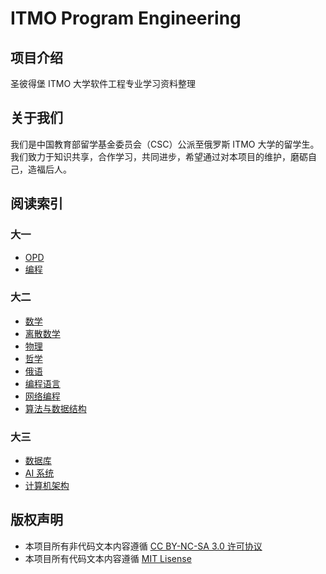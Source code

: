 # ITMO Program Engineering

## 项目介绍
圣彼得堡 ITMO 大学软件工程专业学习资料整理

## 关于我们
我们是中国教育部留学基金委员会（CSC）公派至俄罗斯 ITMO 大学的留学生。我们致力于知识共享，合作学习，共同进步，希望通过对本项目的维护，磨砺自己，造福后人。

## 阅读索引

### 大一
- [OPD](/OPD/README.md)
- [编程](/Program/README.md)


### 大二
- [数学](/Mathematic/README.md)
- [离散数学](/DiscreteMathematics/README.md)
- [物理](/Physics/README.md)
- [哲学](/Philosophy/README.md)
- [俄语](/Russian%20Language/README.md)
- [编程语言](/ProgramLanguagea/README.md)
- [网络编程](/ProgramWeb/README.md)
- [算法与数据结构](/Algorithm%26DataStruct.md)

### 大三

- [数据库](/DataBase/README.md)
- [AI 系统](/AI/README.md)
- [计算机架构](/ComputerArchitech/README.md)

## 版权声明

- 本项目所有非代码文本内容遵循 [CC BY-NC-SA 3.0 许可协议](https://creativecommons.org/licenses/by-nc-sa/3.0/deed.zh)
- 本项目所有代码文本内容遵循 [MIT Lisense](LICENSE)

